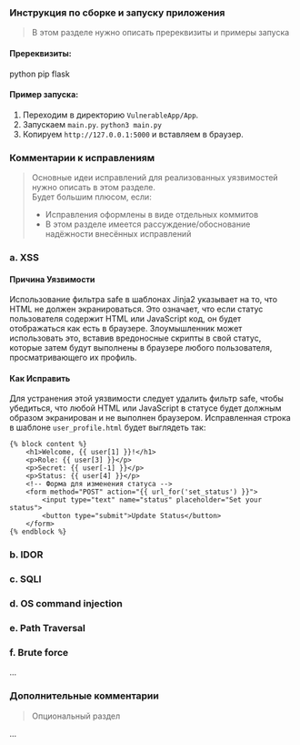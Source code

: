 ### Инструкция по сборке и запуску приложения
> В этом разделе нужно описать пререквизиты и примеры запуска
#### Пререквизиты:
python
pip
flask
#### Пример запуска:
1) Переходим в директорию `VulnerableApp/App`.
2) Запускаем `main.py`. `python3 main.py`
3) Копируем `http://127.0.0.1:5000` и вставляем в браузер.

### Комментарии к исправлениям
> Основные идеи исправлений для реализованных уязвимостей нужно описать в этом разделе.  
> Будет большим плюсом, если:
> - Исправления оформлены в виде отдельных коммитов
> - В этом разделе имеется рассуждение/обоснование надёжности внесённых исправлений

### a. XSS
#### Причина Уязвимости
Использование фильтра safe в шаблонах Jinja2 указывает на то, что HTML не должен экранироваться. Это означает, что если статус пользователя содержит HTML или JavaScript код, он будет отображаться как есть в браузере. Злоумышленник может использовать это, вставив вредоносные скрипты в свой статус, которые затем будут выполнены в браузере любого пользователя, просматривающего их профиль.

#### Как Исправить
Для устранения этой уязвимости следует удалить фильтр safe, чтобы убедиться, что любой HTML или JavaScript в статусе будет должным образом экранирован и не выполнен браузером. Исправленная строка в шаблоне `user_profile.html` будет выглядеть так:

```
{% block content %}
    <h1>Welcome, {{ user[1] }}!</h1>
    <p>Role: {{ user[3] }}</p>
    <p>Secret: {{ user[-1] }}</p>
    <p>Status: {{ user[4] }}</p>
    <!-- Форма для изменения статуса -->
    <form method="POST" action="{{ url_for('set_status') }}">
        <input type="text" name="status" placeholder="Set your status">
        <button type="submit">Update Status</button>
    </form>
{% endblock %}
```

### b. IDOR


### c. SQLI
### d. OS command injection
### e. Path Traversal
### f.  Brute force

...

### Дополнительные комментарии
> Опциональный раздел

...

